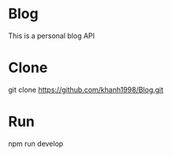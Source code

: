 # Blog
This is a personal blog API

# Clone
git clone https://github.com/khanh1998/Blog.git

# Run
npm run develop

